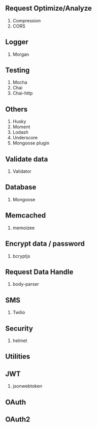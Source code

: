 ## Request Optimize/Analyze
1. Compression
2. CORS

## Logger
1. Morgan

## Testing
1. Mocha
2. Chai
3. Chai-http

## Others
1. Husky
2. Moment
3. Lodash
4. Underscore
5. Mongoose plugin

## Validate data
1. Validator

## Database
1. Mongoose

## Memcached
1. memoizee

## Encrypt data / password
1. bcryptjs

## Request Data Handle
1. body-parser

## SMS
1. Twilio

## Security
1. helmet

## Utilities

## JWT
1. jsonwebtoken

## OAuth

## OAuth2

